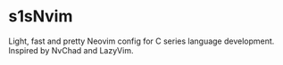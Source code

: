 # s1sNvim

Light, fast and pretty Neovim config for C series language development. Inspired by NvChad and LazyVim.